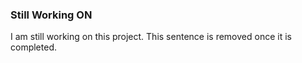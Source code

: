 ### Still Working ON
I am still working on this project. This sentence is removed once it is completed.
